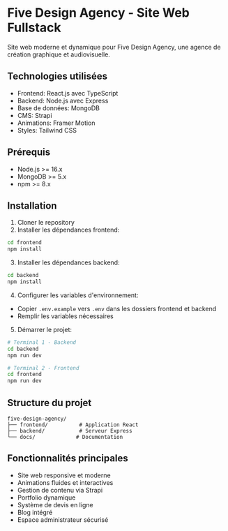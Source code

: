 # Five Design Agency - Site Web Fullstack

Site web moderne et dynamique pour Five Design Agency, une agence de création graphique et audiovisuelle.

## Technologies utilisées

- Frontend: React.js avec TypeScript
- Backend: Node.js avec Express
- Base de données: MongoDB
- CMS: Strapi
- Animations: Framer Motion
- Styles: Tailwind CSS

## Prérequis

- Node.js >= 16.x
- MongoDB >= 5.x
- npm >= 8.x

## Installation

1. Cloner le repository
2. Installer les dépendances frontend:
```bash
cd frontend
npm install
```

3. Installer les dépendances backend:
```bash
cd backend
npm install
```

4. Configurer les variables d'environnement:
- Copier `.env.example` vers `.env` dans les dossiers frontend et backend
- Remplir les variables nécessaires

5. Démarrer le projet:
```bash
# Terminal 1 - Backend
cd backend
npm run dev

# Terminal 2 - Frontend
cd frontend
npm run dev
```

## Structure du projet

```
five-design-agency/
├── frontend/          # Application React
├── backend/           # Serveur Express
└── docs/             # Documentation
```

## Fonctionnalités principales

- Site web responsive et moderne
- Animations fluides et interactives
- Gestion de contenu via Strapi
- Portfolio dynamique
- Système de devis en ligne
- Blog intégré
- Espace administrateur sécurisé
